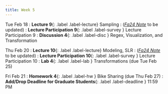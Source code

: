 ```yaml
---
title: Week 5
---
```


Tue Feb 18
: **Lecture 9**{: .label .label-lecture} Sampling
    : ([*Fa24 Note*](https://ds100.org/course-notes/sampling/sampling.html) to be updated)
: **Lecture Participation 9**{: .label .label-survey } Lecture Participation 9
: **Discussion 4**{: .label .label-disc } Regex, Visualization, and Transformation


Thu Feb 20
: **Lecture 10**{: .label .label-lecture} Modeling, SLR
    : ([*Fa24 Note*](https://ds100.org/course-notes/intro_to_modeling/intro_to_modeling.html) to be updated)
: **Lecture Participation 10**{: .label .label-survey } Lecture Participation 10
: **Lab 4**{: .label .label-lab } Transformations (due Tue Feb 25)
<!-- : **Exam Prep 4**{: .label .label-examprep } Data Visualization -->

Fri Feb 21
: **Homework 4**{: .label .label-hw } Bike Sharing (due Thu Feb 27)
: **Add/Drop Deadline for Graduate Students**{: .label .label-deadline } 11:59 PM